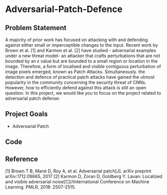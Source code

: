 # Adversarial-Patch-Defence
## Problem Statement
A majority of prior work has focused on attacking with and defending against either small or imperceptible changes to the input. Recent work by Brown et al. [1] and Karmon et al. [2] have studied - adversarial examples under a new threat model- an attacker that crafts perturbations that are not bounded by an $\epsilon$ value but are bounded to a small region or location in the image. Therefore, a form of localised and visible contiguous perturbation of image pixels emerged, known as Patch Attacks. Simultaneously. the detection and defence of practical patch attacks have gained the utmost popularity in the community concerning the security threat of CNNs. However, how to efficiently defend against this attack is still an open question. In this project, we would like you to focus on the project related to adversarial patch defense:


## Project Goals
- Adversarial Patch 

## Code

## Reference
[1] Brown T B, Mané D, Roy A, et al. Adversarial patch[J]. arXiv preprint arXiv:1712.09665, 2017
[2] Karmon D, Zoran D, Goldberg Y. Lavan: Localized and visible adversarial noise[C]//International Conference on Machine Learning. PMLR, 2018: 2507-2515.
